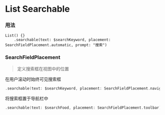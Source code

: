 # List Searchable

### 用法

```
List() {}
    .searchable(text: $searchKeyword, placement: SearchFieldPlacement.automatic, prompt: "搜索")
```

### SearchFieldPlacement

> 定义搜索框在视图中的位置

在用户滚动时始终可见搜索框

```swift
.searchable(text: $searchKeyword, placement: SearchFieldPlacement.navigationBarDrawer(displayMode: .always))
```

将搜索框置于导航栏中

```swift
.searchable(text: $searchFood, placement: SearchFieldPlacement.toolbar)
```